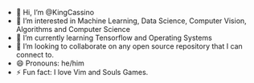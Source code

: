 - 👋 Hi, I’m @KingCassino
- 👀 I’m interested in Machine Learning, Data Science, Computer Vision, Algorithms and Computer Science
- 🌱 I’m currently learning Tensorflow and Operating Systems
- 💞️ I’m looking to collaborate on any open source repository that I can connect to.
- 😄 Pronouns: he/him
- ⚡ Fun fact: I love Vim and Souls Games.

<!---
KingCassino/KingCassino is a ✨ special ✨ repository because its `README.md` (this file) appears on your GitHub profile.
You can click the Preview link to take a look at your changes.
--->
